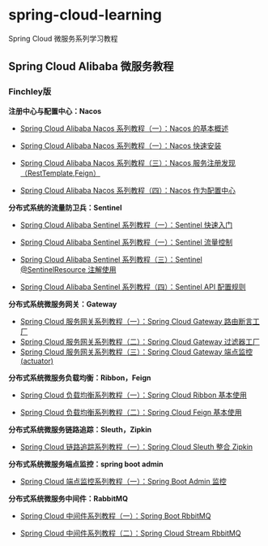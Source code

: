 # spring-cloud-learning
Spring Cloud 微服务系列学习教程

## Spring Cloud Alibaba 微服务教程

###  Finchley版

**注册中心与配置中心：Nacos**

- [Spring Cloud Alibaba Nacos 系列教程（一）：Nacos 的基本概述](https://blog.lixc.top/springcloud/2020/04/30/spring-cloud-nacos-introduce.html)

- [Spring Cloud Alibaba Nacos 系列教程（一）：Nacos 快速安装](http://blog.lixc.top/springcloud/2020/05/01/spring-cloud-nacos-setting.html)
- [Spring Cloud Alibaba Nacos 系列教程（三）：Nacos 服务注册发现（RestTemplate,Feign）](http://blog.lixc.top/springcloud/2020/05/02/spring-cloud-nacos-discovery.html)
- [Spring Cloud Alibaba Nacos 系列教程（四）：Nacos 作为配置中心](http://blog.lixc.top/springcloud/2020/05/03/spring-cloud-nacos-config.html)

**分布式系统的流量防卫兵：Sentinel** 

- [Spring Cloud Alibaba Sentinel 系列教程（一）：Sentinel 快速入门](https://blog.lixc.top/springcloud/2020/05/04/spring-cloud-sentinel-start.html)

- [Spring Cloud Alibaba Sentinel 系列教程（一）：Sentinel 流量控制](https://blog.lixc.top/springcloud/2020/05/05/spring-cloud-sentinel-flow.html)
- [Spring Cloud Alibaba Sentinel 系列教程（三）：Sentinel @SentinelResource 注解使用](https://blog.lixc.top/springcloud/2020/05/06/spring-cloud-sentinel-@SentinelResource.html)
- [Spring Cloud Alibaba Sentinel 系列教程（四）：Sentinel API 配置规则](https://blog.lixc.top/springcloud/2020/05/07/spring-cloud-sentinel-api.html)

**分布式系统微服务网关：Gateway** 

- [Spring Cloud 服务网关系列教程（一）：Spring Cloud  Gateway 路由断言工厂](https://blog.lixc.top/springcloud/2020/05/12/spring-cloud-gateway-route.html)
- [Spring Cloud 服务网关系列教程（二）：Spring Cloud Gateway 过滤器工厂](https://blog.lixc.top/springcloud/2020/05/13/spring-cloud-gateway-filter.html)
- [Spring Cloud 服务网关系列教程（三）：Spring Cloud Gateway 端点监控(actuator)](https://blog.lixc.top/springcloud/2020/05/14/spring-cloud-gateway-actuator.html)

**分布式系统微服务负载均衡：Ribbon，Feign** 

- [Spring Cloud 负载均衡系列教程（一）：Spring Cloud Ribbon 基本使用](http://blog.lixc.top/springcloud/2020/05/17/spring-cloud-ribbon.html)

- [Spring Cloud 负载均衡系列教程（二）：Spring Cloud Feign 基本使用](https://blog.lixc.top/springcloud/2020/05/18/spring-cloud-feign-basic.html)

**分布式系统微服务链路追踪：Sleuth，Zipkin** 

- [Spring Cloud 链路追踪系列教程（一）：Spring Cloud Sleuth 整合 Zipkin](https://blog.lixc.top/springcloud/2020/06/05/spring-cloud-sleuth-zipkin.html)

**分布式系统微服务端点监控：spring boot admin**

- [Spring Cloud 端点监控系列教程（一）：Spring Boot Admin 监控](https://blog.lixc.top/springcloud/2020/05/15/spring-boot-admin.html)

**分布式系统微服务中间件：RabbitMQ**

- [Spring Cloud 中间件系列教程（一）：Spring Boot RbbitMQ](https://blog.lixc.top/springcloud/2020/06/08/spring-boot-rbbitmq.html)

- [Spring Cloud 中间件系列教程（二）：Spring Cloud Stream RbbitMQ](https://blog.lixc.top/springcloud/2020/06/10/spring-cloud-stream-rbbitmq.html)